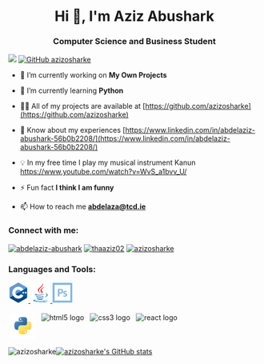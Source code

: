 <h1 align="center">Hi 👋, I'm Aziz Abushark</h1>
<h3 align="center">Computer Science and Business Student</h3>

![](https://visitor-badge.laobi.icu/badge?page_id=ahmed-mahdi18.azizosharke) [![GitHub azizosharke](https://img.shields.io/github/followers/azizosharke?label=follow&style=social)](https://github.com/azizosharke) 


- 🔭 I’m currently working on **My Own Projects**

- 🌱 I’m currently learning **Python**

- 👨‍💻 All of my projects are available at [https://github.com/azizosharke](https://github.com/azizosharke)

- 📄 Know about my experiences [https://www.linkedin.com/in/abdelaziz-abushark-56b0b2208/](https://www.linkedin.com/in/abdelaziz-abushark-56b0b2208/)

- 💡 In my free time I play my musical instrument Kanun https://www.youtube.com/watch?v=WvS_a1bvv_U/

- ⚡ Fun fact **I think I am funny**

- 📫 How to reach me **abdelaza@tcd.ie**

<h3 align="left">Connect with me:</h3>
<p align="left">
<a href="https://www.linkedin.com/in/abdelaziz-abushark-56b0b2208/" target="blank"><img align="center" src="https://raw.githubusercontent.com/rahuldkjain/github-profile-readme-generator/master/src/images/icons/Social/linked-in-alt.svg" alt="abdelaziz-abushark" height="30" width="40" /></a>
<a href="https://www.instagram.com/theaziz02/" target="blank"><img align="center" src="https://raw.githubusercontent.com/rahuldkjain/github-profile-readme-generator/master/src/images/icons/Social/instagram.svg" alt="thaaziz02" height="30" width="40" /></a>
  <a href="https://www.github.com/azizosharke" target="blank"><img align="center" src="https://raw.githubusercontent.com/rahuldkjain/github-profile-readme-generator/master/src/images/icons/Social/github.svg" alt="azizosharke" height="30" width="40" /></a>
</p>

<h3 align="left">Languages and Tools:</h3>
<p align="left"> <a href="https://www.w3schools.com/cpp/" target="_blank" rel="noreferrer"> <img src="https://raw.githubusercontent.com/devicons/devicon/master/icons/cplusplus/cplusplus-original.svg" alt="cplusplus" width="40" height="40"/> </a> <a href="https://www.java.com" target="_blank" rel="noreferrer"> <img src="https://raw.githubusercontent.com/devicons/devicon/master/icons/java/java-original.svg" alt="java" width="40" height="40"/> </a> <a href="https://www.photoshop.com/en" target="_blank" rel="noreferrer"> <img 
src="https://raw.githubusercontent.com/devicons/devicon/master/icons/photoshop/photoshop-line.svg" alt="photoshop" width="40" height="40"/> </a> </p>
<img src="https://raw.githubusercontent.com/github/explore/80688e429a7d4ef2fca1e82350fe8e3517d3494d/topics/python/python.png" alt="Python" height="50" style="vertical-align:top; margin:4px">
<img src="https://cdn.jsdelivr.net/gh/devicons/devicon/icons/html5/html5-original.svg" height="40" width="52" alt="html5 logo" style="vertical-align:top; margin:4px"  />
<img src="https://cdn.jsdelivr.net/gh/devicons/devicon/icons/css3/css3-original.svg" height="40" width="52" alt="css3 logo" style="vertical-align:top; margin:4px" />
<img src="https://cdn.jsdelivr.net/gh/devicons/devicon/icons/react/react-original.svg" height="40" width="52" alt="react logo" style="vertical-align:top; margin:4px" />







<p><img align="left" src="https://github-readme-stats.vercel.app/api/top-langs/?username=azizosharke&layout=compact" alt="azizosharke" /></p>

[![azizosharke's GitHub stats](https://github-readme-stats.vercel.app/api?username=azizosharke&count_private=true&show_icons=true&theme=cobalt)](https://github.com/anuraghazra/github-readme-stats)



